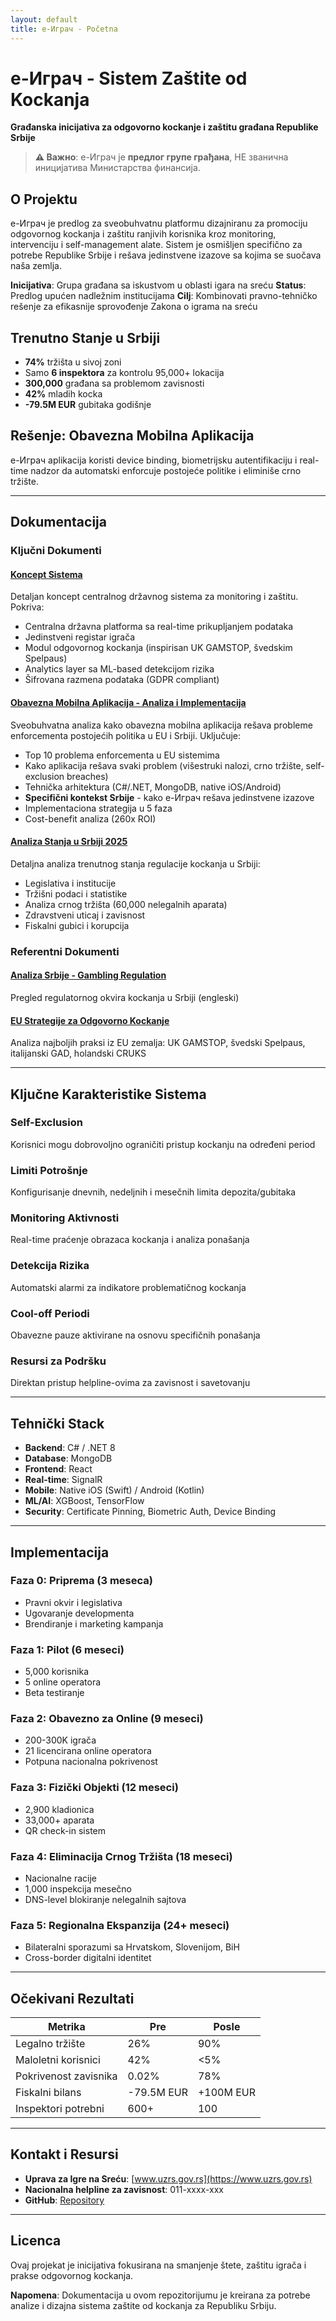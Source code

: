```yaml
---
layout: default
title: е-Играч - Početna
---
```


# е-Играч - Sistem Zaštite od Kockanja

**Građanska inicijativa za odgovorno kockanje i zaštitu građana Republike Srbije**

> **⚠️ Важно**: е-Играч је **предлог групе грађана**, НЕ званична иницијатива Министарства финансија.

## O Projektu

е-Играч je predlog za sveobuhvatnu platformu dizajniranu za promociju odgovornog kockanja i zaštitu ranjivih korisnika kroz monitoring, intervenciju i self-management alate. Sistem je osmišljen specifično za potrebe Republike Srbije i rešava jedinstvene izazove sa kojima se suočava naša zemlja.

**Inicijativa**: Grupa građana sa iskustvom u oblasti igara na sreću
**Status**: Predlog upućen nadležnim institucijama
**Cilj**: Kombinovati pravno-tehničko rešenje za efikasnije sprovođenje Zakona o igrama na sreću

## Trenutno Stanje u Srbiji

- **74%** tržišta u sivoj zoni
- Samo **6 inspektora** za kontrolu 95,000+ lokacija
- **300,000** građana sa problemom zavisnosti
- **42%** mladih kocka
- **-79.5M EUR** gubitaka godišnje

## Rešenje: Obavezna Mobilna Aplikacija

е-Играч aplikacija koristi device binding, biometrijsku autentifikaciju i real-time nadzor da automatski enforcuje postojeće politike i eliminiše crno tržište.

---

## Dokumentacija

### Ključni Dokumenti

#### [Koncept Sistema](Koncept-Sistema)
Detaljan koncept centralnog državnog sistema za monitoring i zaštitu. Pokriva:
- Centralna državna platforma sa real-time prikupljanjem podataka
- Jedinstveni registar igrača
- Modul odgovornog kockanja (inspirisan UK GAMSTOP, švedskim Spelpaus)
- Analytics layer sa ML-based detekcijom rizika
- Šifrovana razmena podataka (GDPR compliant)

#### [Obavezna Mobilna Aplikacija - Analiza i Implementacija](Obavezna-Mobilna-Aplikacija)
Sveobuhvatna analiza kako obavezna mobilna aplikacija rešava probleme enforcementa postojećih politika u EU i Srbiji. Uključuje:
- Top 10 problema enforcementa u EU sistemima
- Kako aplikacija rešava svaki problem (višestruki nalozi, crno tržište, self-exclusion breaches)
- Tehnička arhitektura (C#/.NET, MongoDB, native iOS/Android)
- **Specifični kontekst Srbije** - kako е-Играч rešava jedinstvene izazove
- Implementaciona strategija u 5 faza
- Cost-benefit analiza (260x ROI)

#### [Analiza Stanja u Srbiji 2025](srbija-analiza-stanja-2025)
Detaljna analiza trenutnog stanja regulacije kockanja u Srbiji:
- Legislativa i institucije
- Tržišni podaci i statistike
- Analiza crnog tržišta (60,000 nelegalnih aparata)
- Zdravstveni uticaj i zavisnost
- Fiskalni gubici i korupcija

### Referentni Dokumenti

#### [Analiza Srbije - Gambling Regulation](serbia-gambling)
Pregled regulatornog okvira kockanja u Srbiji (engleski)

#### [EU Strategije za Odgovorno Kockanje](eu-startegies)
Analiza najboljih praksi iz EU zemalja: UK GAMSTOP, švedski Spelpaus, italijanski GAD, holandski CRUKS

---

## Ključne Karakteristike Sistema

### Self-Exclusion
Korisnici mogu dobrovoljno ograničiti pristup kockanju na određeni period

### Limiti Potrošnje
Konfigurisanje dnevnih, nedeljnih i mesečnih limita depozita/gubitaka

### Monitoring Aktivnosti
Real-time praćenje obrazaca kockanja i analiza ponašanja

### Detekcija Rizika
Automatski alarmi za indikatore problematičnog kockanja

### Cool-off Periodi
Obavezne pauze aktivirane na osnovu specifičnih ponašanja

### Resursi za Podršku
Direktan pristup helpline-ovima za zavisnost i savetovanju

---

## Tehnički Stack

- **Backend**: C# / .NET 8
- **Database**: MongoDB
- **Frontend**: React
- **Real-time**: SignalR
- **Mobile**: Native iOS (Swift) / Android (Kotlin)
- **ML/AI**: XGBoost, TensorFlow
- **Security**: Certificate Pinning, Biometric Auth, Device Binding

---

## Implementacija

### Faza 0: Priprema (3 meseca)
- Pravni okvir i legislativa
- Ugovaranje developmenta
- Brendiranje i marketing kampanja

### Faza 1: Pilot (6 meseci)
- 5,000 korisnika
- 5 online operatora
- Beta testiranje

### Faza 2: Obavezno za Online (9 meseci)
- 200-300K igrača
- 21 licencirana online operatora
- Potpuna nacionalna pokrivenost

### Faza 3: Fizički Objekti (12 meseci)
- 2,900 kladionica
- 33,000+ aparata
- QR check-in sistem

### Faza 4: Eliminacija Crnog Tržišta (18 meseci)
- Nacionalne racije
- 1,000 inspekcija mesečno
- DNS-level blokiranje nelegalnih sajtova

### Faza 5: Regionalna Ekspanzija (24+ meseci)
- Bilateralni sporazumi sa Hrvatskom, Slovenijom, BiH
- Cross-border digitalni identitet

---

## Očekivani Rezultati

| Metrika | Pre | Posle |
|---------|-----|-------|
| Legalno tržište | 26% | 90% |
| Maloletni korisnici | 42% | <5% |
| Pokrivenost zavisnika | 0.02% | 78% |
| Fiskalni bilans | -79.5M EUR | +100M EUR |
| Inspektori potrebni | 600+ | 100 |

---

## Kontakt i Resursi

- **Uprava za Igre na Sreću**: [www.uzrs.gov.rs](https://www.uzrs.gov.rs)
- **Nacionalna helpline za zavisnost**: 011-xxxx-xxx
- **GitHub**: [Repository](https://github.com/yourusername/gambling)

---

## Licenca

Ovaj projekat je inicijativa fokusirana na smanjenje štete, zaštitu igrača i prakse odgovornog kockanja.

**Napomena**: Dokumentacija u ovom repozitorijumu je kreirana za potrebe analize i dizajna sistema zaštite od kockanja za Republiku Srbiju.
